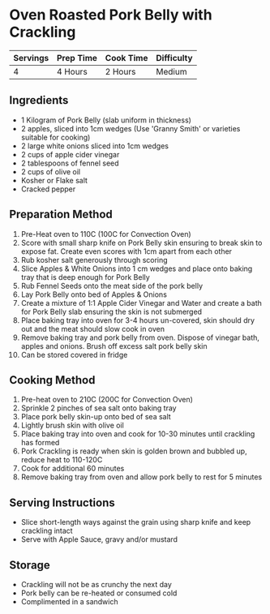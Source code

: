 # Oven Roasted Pork Belly with Crackling

Servings | Prep Time | Cook Time | Difficulty
------ | ---- | -----| ----------
4 | 4 Hours | 2 Hours | Medium

## Ingredients
  * 1 Kilogram of Pork Belly (slab uniform in thickness)
  * 2 apples, sliced into 1cm wedges (Use 'Granny Smith' or varieties suitable for cooking)
  * 2 large white onions sliced into 1cm wedges
  * 2 cups of apple cider vinegar
  * 2 tablespoons of fennel seed
  * 2 cups of olive oil
  * Kosher or Flake salt
  * Cracked pepper

## Preparation Method

  1. Pre-Heat oven to 110C (100C for Convection Oven)
  1. Score with small sharp knife on Pork Belly skin ensuring to break skin to expose fat. Create even scores with 1cm apart from each other
  1. Rub kosher salt generously through scoring
  1. Slice Apples & White Onions into 1 cm wedges and place onto baking tray that is deep enough for Pork Belly
  1. Rub Fennel Seeds onto the meat side of the pork belly
  1. Lay Pork Belly onto bed of Apples & Onions
  1. Create a mixture of 1:1 Apple Cider Vinegar and Water and create a bath for Pork Belly slab ensuring the skin is not submerged
  1. Place baking tray into oven for 3-4 hours un-covered, skin should dry out and the meat should slow cook in oven
  1. Remove baking tray and pork belly from oven. Dispose of vinegar bath, apples and onions. Brush off excess salt pork belly skin
  1. Can be stored covered in fridge

## Cooking Method

  1. Pre-heat oven to 210C (200C for Convection Oven)
  1. Sprinkle 2 pinches of sea salt onto baking tray
  1. Place pork belly skin-up onto bed of sea salt
  1. Lightly brush skin with olive oil
  1. Place baking tray into oven and cook for 10-30 minutes until crackling has formed
  1. Pork Crackling is ready when skin is golden brown and bubbled up, reduce heat to 110-120C
  1. Cook for additional 60 minutes
  1. Remove baking tray from oven and allow pork belly to rest for 5 minutes

## Serving Instructions

  * Slice short-length ways against the grain using sharp knife and keep crackling intact
  * Serve with Apple Sauce, gravy and/or mustard

## Storage

  * Crackling will not be as crunchy the next day
  * Pork belly can be re-heated or consumed cold
  * Complimented in a sandwich
